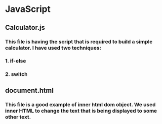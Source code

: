 # JavaScript

## Calculator.js 
### This file is having the script that is required to build a simple calculator. I have used two techniques:
### 1. if-else
### 2. switch

## document.html 
### This file is a good example of inner html dom object. We used inner HTML to change the text that is being displayed to some other text. 
